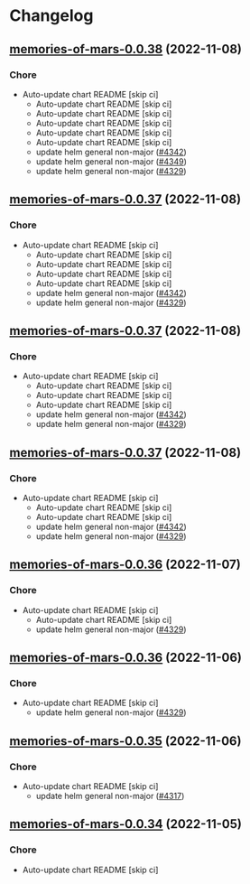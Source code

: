 # Changelog



## [memories-of-mars-0.0.38](https://github.com/truecharts/charts/compare/memories-of-mars-0.0.35...memories-of-mars-0.0.38) (2022-11-08)

### Chore

- Auto-update chart README [skip ci]
  - Auto-update chart README [skip ci]
  - Auto-update chart README [skip ci]
  - Auto-update chart README [skip ci]
  - Auto-update chart README [skip ci]
  - Auto-update chart README [skip ci]
  - update helm general non-major ([#4342](https://github.com/truecharts/charts/issues/4342))
  - update helm general non-major ([#4349](https://github.com/truecharts/charts/issues/4349))
  - update helm general non-major ([#4329](https://github.com/truecharts/charts/issues/4329))




## [memories-of-mars-0.0.37](https://github.com/truecharts/charts/compare/memories-of-mars-0.0.35...memories-of-mars-0.0.37) (2022-11-08)

### Chore

- Auto-update chart README [skip ci]
  - Auto-update chart README [skip ci]
  - Auto-update chart README [skip ci]
  - Auto-update chart README [skip ci]
  - Auto-update chart README [skip ci]
  - update helm general non-major ([#4342](https://github.com/truecharts/charts/issues/4342))
  - update helm general non-major ([#4329](https://github.com/truecharts/charts/issues/4329))




## [memories-of-mars-0.0.37](https://github.com/truecharts/charts/compare/memories-of-mars-0.0.35...memories-of-mars-0.0.37) (2022-11-08)

### Chore

- Auto-update chart README [skip ci]
  - Auto-update chart README [skip ci]
  - Auto-update chart README [skip ci]
  - Auto-update chart README [skip ci]
  - update helm general non-major ([#4342](https://github.com/truecharts/charts/issues/4342))
  - update helm general non-major ([#4329](https://github.com/truecharts/charts/issues/4329))




## [memories-of-mars-0.0.37](https://github.com/truecharts/charts/compare/memories-of-mars-0.0.35...memories-of-mars-0.0.37) (2022-11-08)

### Chore

- Auto-update chart README [skip ci]
  - Auto-update chart README [skip ci]
  - Auto-update chart README [skip ci]
  - update helm general non-major ([#4342](https://github.com/truecharts/charts/issues/4342))
  - update helm general non-major ([#4329](https://github.com/truecharts/charts/issues/4329))




## [memories-of-mars-0.0.36](https://github.com/truecharts/charts/compare/memories-of-mars-0.0.35...memories-of-mars-0.0.36) (2022-11-07)

### Chore

- Auto-update chart README [skip ci]
  - Auto-update chart README [skip ci]
  - update helm general non-major ([#4329](https://github.com/truecharts/charts/issues/4329))




## [memories-of-mars-0.0.36](https://github.com/truecharts/charts/compare/memories-of-mars-0.0.35...memories-of-mars-0.0.36) (2022-11-06)

### Chore

- Auto-update chart README [skip ci]
  - update helm general non-major ([#4329](https://github.com/truecharts/charts/issues/4329))




## [memories-of-mars-0.0.35](https://github.com/truecharts/charts/compare/memories-of-mars-0.0.34...memories-of-mars-0.0.35) (2022-11-06)

### Chore

- Auto-update chart README [skip ci]
  - update helm general non-major ([#4317](https://github.com/truecharts/charts/issues/4317))




## [memories-of-mars-0.0.34](https://github.com/truecharts/charts/compare/memories-of-mars-0.0.33...memories-of-mars-0.0.34) (2022-11-05)

### Chore

- Auto-update chart README [skip ci]
